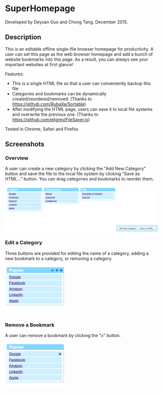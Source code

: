 # SuperHomepage

Developed by Deyuan Guo and Chong Tang. December 2015.

## Description

This is an editable offline single-file browser homepage for productivity. A user can set this page as the web browser homepage and add a bunch of website bookmarks into this page. As a result, you can always see your important websites at first glance!

Features:
* This is a single HTML file so that a user can conveniently backup this file
* Categories and bookmarks can be dynamically created/reordered/removed. (Thanks to https://github.com/RubaXa/Sortable)
* After modifying the HTML page, users can save it to local file systems and overwrite the previous one. (Thanks to https://github.com/eligrey/FileSaver.js)

Tested in Chrome, Safari and Firefox.

## Screenshots

### Overview

A user can create a new category by clicking the "Add New Category" button and save the file to the local file system by clicking "Save as HTML..." button. You can drag categories and bookmarks to reorder them.

<img src="https://raw.githubusercontent.com/Deyuan/SuperHomepage/master/screenshots/Overview.png" alt="Overview" width="830px">

### Edit a Category

Three buttons are provided for editing the name of a category, adding a new bookmark to a category, or removing a category.

<img src="https://raw.githubusercontent.com/Deyuan/SuperHomepage/master/screenshots/Edit_Category.png" alt="Edit Category" width="200px">

### Remove a Bookmark

A user can remove a bookmark by clicking the "x" button.

<img src="https://raw.githubusercontent.com/Deyuan/SuperHomepage/master/screenshots/Remove_Bookmark.png" alt="Remove Bookmark" width="200px">
